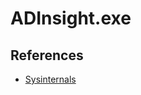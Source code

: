 # ADInsight.exe

## References

* [Sysinternals](https://learn.microsoft.com/en-us/sysinternals/downloads/adinsight)
